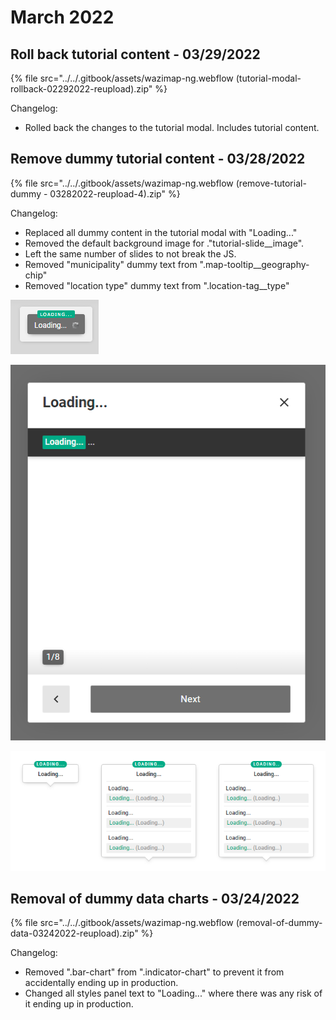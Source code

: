 # March 2022

## Roll back tutorial content - 03/29/2022

{% file src="../../.gitbook/assets/wazimap-ng.webflow (tutorial-modal-rollback-02292022-reupload).zip" %}

Changelog:

* Rolled back the changes to the tutorial modal. Includes tutorial content.

## Remove dummy tutorial content - 03/28/2022

{% file src="../../.gitbook/assets/wazimap-ng.webflow (remove-tutorial-dummy - 03282022-reupload-4).zip" %}

Changelog:

* Replaced all dummy content in the tutorial modal with "Loading..."
* Removed the default background image for ."tutorial-slide\_\_image".
* Left the same number of slides to not break the JS.
* Removed "municipality" dummy text from ".map-tooltip\_\_geography-chip"
* Removed "location type" dummy text from ".location-tag\_\_type"

![](<../../.gitbook/assets/image (63) (1).png>)

![](<../../.gitbook/assets/image (61).png>)

![](<../../.gitbook/assets/image (62).png>)

## Removal of dummy data charts - 03/24/2022

{% file src="../../.gitbook/assets/wazimap-ng.webflow (removal-of-dummy-data-03242022-reupload).zip" %}

Changelog:

* Removed ".bar-chart" from ".indicator-chart" to prevent it from accidentally ending up in production.
* Changed all styles panel text to "Loading..." where there was any risk of it ending up in production.
